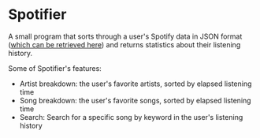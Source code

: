 # Spotifier
A small program that sorts through a user's Spotify data in JSON format (<a href="https://www.spotify.com/us/account/privacy/">which can be retrieved here</a>) and returns statistics about their listening history.

Some of Spotifier's features:
<ul>
  <li>Artist breakdown: the user's favorite artists, sorted by elapsed listening time </li>
  <li>Song breakdown: the user's favorite songs, sorted by elapsed listening time</li>
  <li>Search: Search for a specific song by keyword in the user's listening history</li>
</ul>

